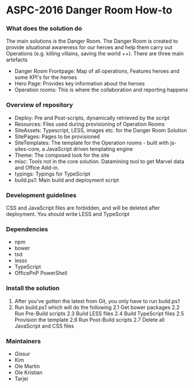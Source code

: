 # ASPC-2016 Danger Room How-to

### What does the solution do
The main solutions is the Danger Room. The Danger Room is created to provide situational awareness for our heroes and help them carry out Operations (e.g. killing villains, saving the world ++). There are three main artefacts
* Danger Room Frontpage: Map of all operations, Features heroes and some KPI's for the heroes
* Hero Page: Provides key information about the heroes
* Operation rooms: This is where the collaboration and reporting happens

### Overview of repository
* Deploy: Pre and Post-scripts, dynamically retrieved by the script
* Resources: Files used during provisioning of Operation Rooms
* SiteAssets: Typescript, LESS, images etc. for the Danger Room Solution
* SitePages: Pages to be provisioned
* SiteTemplates: The template for the Operation rooms - built with js-sites-core, a JavaScript driven templating engine
* Theme: The composed look for the site
* misc: Tools not in the core solution. Datamining tool to get Marvel data and Office Add-in.
* typings: Typings for TypeScript
* build.ps1: Main build and deployment script

### Development guidelines
CSS and JavaScript files are forbidden, and will be deleted after deployment. You should write LESS and TypeScript 

### Dependencies
* npm
* bower
* tsd 
* lessc
* TypeScript
* OfficePnP PowerShell

### Install the solution
1. After you've gotten the latest from Git, you only have to run build.ps1
2. Run build.ps1 which will do the following
2.1 Get bower packages
2.2 Run Pre-Build scripts
2.3 Build LESS files
2.4 Build TypeScript files
2.5 Provision the template
2.6 Run Post-Build scripts
2.7 Delete all JavaScript and CSS files

### Maintainers
* Gissur
* Kim
* Ole Martin
* Ole Kristian
* Tarjei